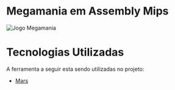 # Megamania em Assembly Mips
![Jogo Megamania](https://www.vgscomcerveja.com.br/imgs/posts/toplist/02_jogos_infancia/megamania.jpg)

# Tecnologias Utilizadas
A ferramenta a seguir esta sendo utilizadas no projeto:
 - [Mars](https://vitejs.dev/guide/)

